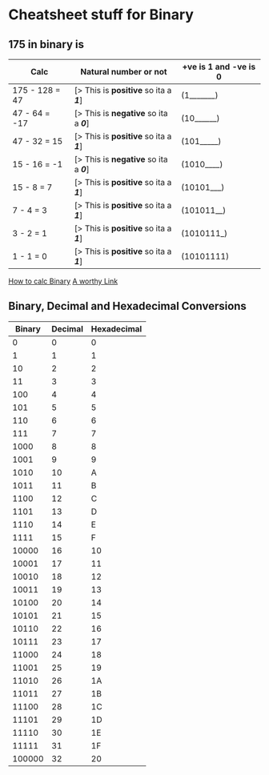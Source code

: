 # Cheatsheet stuff for Binary

## 175 in binary is

| Calc           | Natural number or not                     | **+ve** is **1** and **-ve** is **0** |
| -------------- | ----------------------------------------- | ------------------------------------- |
| 175 - 128 = 47 | [> This is **positive** so ita a ***1***] | (1\_\_\_\_\_\_\_)                     |
| 47 - 64 = -17  | [> This is **negative** so ita a ***0***] | (10\_\_\_\_\_\_)                      |
| 47 - 32 = 15   | [> This is **positive** so ita a ***1***] | (101\_\_\_\_\_)                       |
| 15 - 16 = -1   | [> This is **negative** so ita a ***0***] | (1010\_\_\_\_)                        |
| 15 - 8 = 7     | [> This is **positive** so ita a ***1***] | (10101\_\_\_)                         |
| 7 - 4 = 3      | [> This is **positive** so ita a ***1***] | (101011\_\_)                          |
| 3 - 2 = 1      | [> This is **positive** so ita a ***1***] | (1010111\_)                           |
| 1 - 1 = 0      | [> This is **positive** so ita a ***1***] | (10101111)                            |

[How to calc Binary](https://www.instructables.com/Easy-way-to-count-in-Binary-1s-and-0s/)
[A worthy Link](https://medium.com/swlh/binary-search-cheat-sheet-for-coding-interviews-9c5425af357e)

## Binary, Decimal and Hexadecimal Conversions

| Binary | Decimal | Hexadecimal |
| ------ | ------- | ----------- |
| 0      | 0       | 0           |
| 1      | 1       | 1           |
| 10     | 2       | 2           |
| 11     | 3       | 3           |
| 100    | 4       | 4           |
| 101    | 5       | 5           |
| 110    | 6       | 6           |
| 111    | 7       | 7           |
| 1000   | 8       | 8           |
| 1001   | 9       | 9           |
| 1010   | 10      | A           |
| 1011   | 11      | B           |
| 1100   | 12      | C           |
| 1101   | 13      | D           |
| 1110   | 14      | E           |
| 1111   | 15      | F           |
| 10000  | 16      | 10          |
| 10001  | 17      | 11          |
| 10010  | 18      | 12          |
| 10011  | 19      | 13          |
| 10100  | 20      | 14          |
| 10101  | 21      | 15          |
| 10110  | 22      | 16          |
| 10111  | 23      | 17          |
| 11000  | 24      | 18          |
| 11001  | 25      | 19          |
| 11010  | 26      | 1A          |
| 11011  | 27      | 1B          |
| 11100  | 28      | 1C          |
| 11101  | 29      | 1D          |
| 11110  | 30      | 1E          |
| 11111  | 31      | 1F          |
| 100000 | 32      | 20          |
